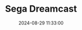---
layout: post
title: Sega Dreamcast
summary: 
date: '2024-08-29 11:33:00'
#tags: [Consoles, Sega]
tags: [Consoles]
---
